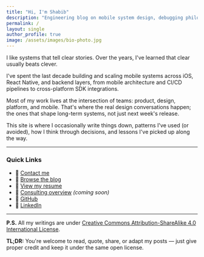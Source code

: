 ```yaml
---
title: "Hi, I'm Shabib"
description: "Engineering blog on mobile system design, debugging philosophy, and cross-platform strategy. Written by a Staff iOS + React Native engineer."
permalink: /
layout: single
author_profile: true
image: /assets/images/bio-photo.jpg
---
```


I like systems that tell clear stories. Over the years, I've learned that clear usually beats clever.

I've spent the last decade building and scaling mobile systems across iOS, React Native, and backend layers, from mobile architecture and CI/CD pipelines to cross-platform SDK integrations.

Most of my work lives at the intersection of teams: product, design, platform, and mobile. That's where the real design conversations happen; the ones that shape long-term systems, not just next week's release.

This site is where I occasionally write things down, patterns I've used (or avoided), how I think through decisions, and lessons I've picked up along the way.


---

### Quick Links
- 📩 <a href="mailto:ahmad@codewithshabib.com">Contact me</a>
- 🧠 [Browse the blog](/blog/)
- 📄 <a href="/resume.pdf" target="_blank" rel="noopener">View my resume</a>
- 💼 <a href="/">Consulting overview</a> *(coming soon)*
- 🔗 <a href="https://github.com/shabib87" target="_blank" rel="noopener">GitHub</a>
- 🔗 <a href="https://www.linkedin.com/in/ahmadshabibulhossain" target="_blank" rel="noopener">LinkedIn</a>

---

**P.S.** All my writings are under <a href="https://creativecommons.org/licenses/by-sa/4.0/" target="_blank" rel="noopener">Creative Commons Attribution-ShareAlike 4.0 International License</a>.

**TL;DR:** You're welcome to read, quote, share, or adapt my posts — just give proper credit and keep it under the same open license.
